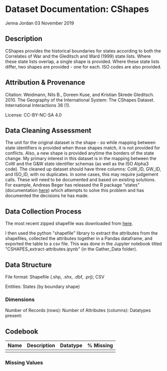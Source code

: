 # Dataset Documentation: CShapes

Jenna Jordan
03 November 2019

## Description

CShapes provides the historical boundaries for states according to both the Correlates of War and the Gleditsch and Ward (1999) state lists. Where these state lists overlap, a single shape is provided. Where these state lists differ, two shapes are provided - one for each. ISO codes are also provided.

## Attribution & Provenance

Citation: 
Weidmann, Nils B., Doreen Kuse, and Kristian Skrede Gleditsch. 2010. The Geography of the International System: The CShapes Dataset. International Interactions 36 (1).

License: CC-BY-NC-SA 4.0

## Data Cleaning Assessment

The unit for the original dataset is the shape - so while mapping between state identifiers is provided when those shapes match, it is not provided for conflicts. Also, a new shape is provided anytime the borders of the state change. My primary interest in this dataset is in the mapping between the CoW and the G&W state identifier schemas (as well as the ISO Alpha3 code). The cleaned up dataset should have three columns: CoW_ID, GW_ID, and ISO_ID, with no duplicates. In some cases, this may require judgement calls. These will need to be documented and based on existing solutions. For example, Andreas Beger has released the R package "states" (documentation [here](https://www.andybeger.com/states/)) which attempts to solve this problem and has documented the decisions he has made.

## Data Collection Process

The most recent zipped shapefile was downloaded from [here](http://downloads.weidmann.ws/cshapes/Shapefiles/). 

I then used the python "shapefile" library to extract the attributes from the shapefiles, collected the attributes together in a Pandas dataframe, and exported the table to a csv file. This was done in the Jupyter notebook titled "CSHAPES_extract-attributes.ipynb" (in the Gather_Data folder).

## Data Structure

File format: Shapefile (.shp, .shx, .dbf, .prj); CSV

Entities: States (by boundary shape)

### Dimensions

Number of Records (rows):
Number of Attributes (columns):
Datatypes present:

## Codebook

| Name | Description | Datatype | % Missing | 
| --- | --- | --- | --- |
| | | |

### Missing Values
